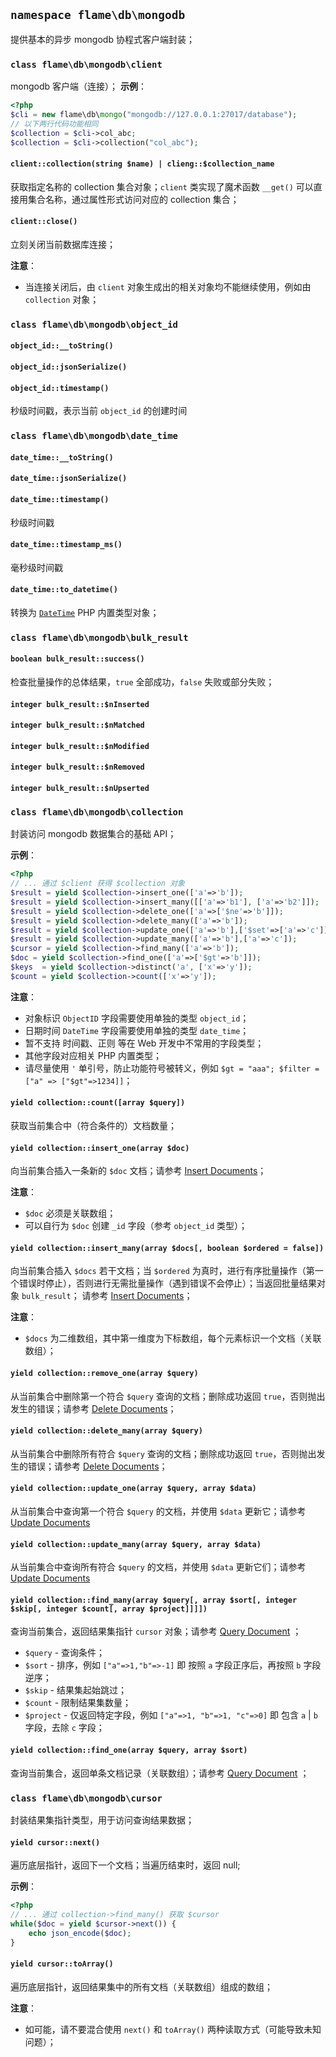 ## `namespace flame\db\mongodb`
提供基本的异步 mongodb 协程式客户端封装；

### `class flame\db\mongodb\client`
mongodb 客户端（连接）；
**示例**：
``` PHP
<?php
$cli = new flame\db\mongo("mongodb://127.0.0.1:27017/database");
// 以下两行代码功能相同
$collection = $cli->col_abc;
$collection = $cli->collection("col_abc");
```

#### `client::collection(string $name) | clieng::$collection_name`
获取指定名称的 collection 集合对象；`client` 类实现了魔术函数 `__get()` 可以直接用集合名称，通过属性形式访问对应的 collection 集合；

#### `client::close()`
立刻关闭当前数据库连接；

**注意**：
* 当连接关闭后，由 `client` 对象生成出的相关对象均不能继续使用，例如由 `collection` 对象；

### `class flame\db\mongodb\object_id`
#### `object_id::__toString()`
#### `object_id::jsonSerialize()`
#### `object_id::timestamp()`
秒级时间戳，表示当前 `object_id` 的创建时间

### `class flame\db\mongodb\date_time`
#### `date_time::__toString()`
#### `date_time::jsonSerialize()`
#### `date_time::timestamp()`
秒级时间戳
#### `date_time::timestamp_ms()`
毫秒级时间戳
#### `date_time::to_datetime()`
转换为 [`DateTime`](http://php.net/manual/en/class.datetime.php) PHP 内置类型对象；

### `class flame\db\mongodb\bulk_result`
#### `boolean bulk_result::success()`
检查批量操作的总体结果，`true` 全部成功，`false` 失败或部分失败；

#### `integer bulk_result::$nInserted`
#### `integer bulk_result::$nMatched`
#### `integer bulk_result::$nModified`
#### `integer bulk_result::$nRemoved`
#### `integer bulk_result::$nUpserted`

### `class flame\db\mongodb\collection`
封装访问 mongodb 数据集合的基础 API；

**示例**：
``` PHP
<?php
// ... 通过 $client 获得 $collection 对象
$result = yield $collection->insert_one(['a'=>'b']);
$result = yield $collection->insert_many([['a'=>'b1'], ['a'=>'b2']]);
$result = yield $collection->delete_one(['a'=>['$ne'=>'b']]);
$result = yield $collection->delete_many(['a'=>'b']);
$result = yield $collection->update_one(['a'=>'b'],['$set'=>['a'=>'c']]);
$result = yield $collection->update_many(['a'=>'b'],['a'=>'c']);
$cursor = yield $collection->find_many(['a'=>'b']);
$doc = yield $collection->find_one(['a'=>['$gt'=>'b']]);
$keys  = yield $collection->distinct('a', ['x'=>'y']);
$count = yield $collection->count(['x'=>'y']);
```

**注意**：
* 对象标识 `ObjectID` 字段需要使用单独的类型 `object_id`；
* 日期时间 `DateTime` 字段需要使用单独的类型 `date_time`；
* 暂不支持 时间戳、正则 等在 Web 开发中不常用的字段类型；
* 其他字段对应相关 PHP 内置类型；
* 请尽量使用 `'` 单引号，防止功能符号被转义，例如 `$gt = "aaa"; $filter = ["a" => ["$gt"=>1234]]`；

#### `yield collection::count([array $query])`
获取当前集合中（符合条件的）文档数量；

#### `yield collection::insert_one(array $doc)`
向当前集合插入一条新的 `$doc` 文档；请参考 [Insert Documents](https://docs.mongodb.com/manual/tutorial/insert-documents/)；

**注意**：
* `$doc` 必须是关联数组；
* 可以自行为 `$doc` 创建 `_id` 字段（参考 `object_id` 类型）；

#### `yield collection::insert_many(array $docs[, boolean $ordered = false])`
向当前集合插入 `$docs` 若干文档；当 `$ordered` 为真时，进行有序批量操作（第一个错误时停止），否则进行无需批量操作（遇到错误不会停止）；当返回批量结果对象 `bulk_result`；
请参考 [Insert Documents](https://docs.mongodb.com/manual/tutorial/insert-documents/)；

**注意**：
* `$docs` 为二维数组，其中第一维度为下标数组，每个元素标识一个文档（关联数组）；

#### `yield collection::remove_one(array $query)`
从当前集合中删除第一个符合 `$query` 查询的文档；删除成功返回 `true`，否则抛出发生的错误；请参考 [Delete Documents](https://docs.mongodb.com/manual/tutorial/remove-documents/)；

#### `yield collection::delete_many(array $query)`
从当前集合中删除所有符合 `$query` 查询的文档；删除成功返回 `true`，否则抛出发生的错误；请参考 [Delete Documents](https://docs.mongodb.com/manual/tutorial/remove-documents/)；

#### `yield collection::update_one(array $query, array $data)`
从当前集合中查询第一个符合 `$query` 的文档，并使用 `$data` 更新它；请参考 [Update Documents](https://docs.mongodb.com/manual/tutorial/update-documents/)

#### `yield collection::update_many(array $query, array $data)`
从当前集合中查询所有符合 `$query` 的文档，并使用 `$data` 更新它们；请参考 [Update Documents](https://docs.mongodb.com/manual/tutorial/update-documents/)

#### `yield collection::find_many(array $query[, array $sort[, integer $skip[, integer $count[, array $project]]]])`
查询当前集合，返回结果集指针 `cursor` 对象；请参考 [Query Document](https://docs.mongodb.com/manual/tutorial/query-documents/) ；

* `$query`  - 查询条件；
* `$sort`   - 排序，例如 `["a"=>1,"b"=>-1]` 即 按照 `a` 字段正序后，再按照 `b` 字段逆序；
* `$skip`   - 结果集起始跳过；
* `$count`  - 限制结果集数量；
* `$project` - 仅返回特定字段，例如 `["a"=>1, "b"=>1, "c"=>0]`  即 包含 `a` | `b` 字段，去除 `c` 字段；

#### `yield collection::find_one(array $query, array $sort)`
查询当前集合，返回单条文档记录（关联数组）；请参考 [Query Document](https://docs.mongodb.com/manual/tutorial/query-documents/) ；

### `class flame\db\mongodb\cursor`
封装结果集指针类型，用于访问查询结果数据；

#### `yield cursor::next()`
遍历底层指针，返回下一个文档；当遍历结束时，返回 null;

**示例**：
``` PHP
<?php
// ... 通过 collection->find_many() 获取 $cursor
while($doc = yield $cursor->next()) {
	echo json_encode($doc);
}
```

#### `yield cursor::toArray()`
遍历底层指针，返回结果集中的所有文档（关联数组）组成的数组；

**注意**：
* 如可能，请不要混合使用 `next()` 和 `toArray()` 两种读取方式（可能导致未知问题）；
